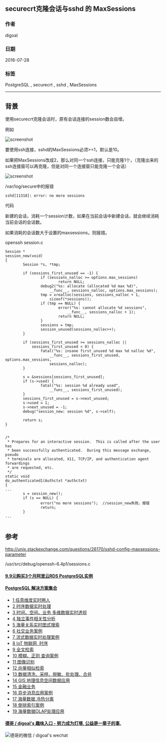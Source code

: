 ## securecrt克隆会话与sshd 的 MaxSessions    
                                                                
### 作者                                                                    
digoal                                                                    
                                                                
### 日期                                                                    
2016-07-28                                                                
                                                                
### 标签                                                                    
PostgreSQL , securecrt , sshd , MaxSessions                         
                                                                
----                                                                    
                                                                
## 背景  
使用securecrt克隆会话时，原有会话连接的session数会自增。    
    
例如    
    
![screenshot](20160728_03_pic_001.png)    
    
要使用ssh连接，sshd的MaxSessions必须>=1，默认是10。    
    
如果把MaxSessions改成2，那么对同一个ssh连接，只能克隆1个，（克隆出来的ssh连接窗可以再克隆，但是对同一个连接窗只能克隆一个会话）    
    
![screenshot](20160728_03_pic_002.png)    
    
/var/log/secure中的报错    
  
```  
sshd[11318]: error: no more sessions  
```  
    
代码    
  
新建的会话，消耗一个session计数，如果在当前会话中新建会话，就会继续消耗当前会话的会话数。    
  
如果消耗的会话数大于设置的maxsessions，则报错。    
  
openssh  session.c      
  
```  
Session *  
session_new(void)  
{  
        Session *s, *tmp;  
  
        if (sessions_first_unused == -1) {  
                if (sessions_nalloc >= options.max_sessions)  
                        return NULL;  
                debug2("%s: allocate (allocated %d max %d)",  
                    __func__, sessions_nalloc, options.max_sessions);  
                tmp = xrealloc(sessions, sessions_nalloc + 1,  
                    sizeof(*sessions));  
                if (tmp == NULL) {  
                        error("%s: cannot allocate %d sessions",  
                            __func__, sessions_nalloc + 1);  
                        return NULL;  
                }  
                sessions = tmp;  
                session_unused(sessions_nalloc++);  
        }  
  
        if (sessions_first_unused >= sessions_nalloc ||  
            sessions_first_unused < 0) {  
                fatal("%s: insane first_unused %d max %d nalloc %d",  
                    __func__, sessions_first_unused, options.max_sessions,  
                    sessions_nalloc);  
        }  
  
        s = &sessions[sessions_first_unused];  
        if (s->used) {  
                fatal("%s: session %d already used",  
                    __func__, sessions_first_unused);  
        }  
        sessions_first_unused = s->next_unused;  
        s->used = 1;  
        s->next_unused = -1;  
        debug("session_new: session %d", s->self);  
  
        return s;  
}  
  
  
/*  
 * Prepares for an interactive session.  This is called after the user has  
 * been successfully authenticated.  During this message exchange, pseudo  
 * terminals are allocated, X11, TCP/IP, and authentication agent forwardings  
 * are requested, etc.  
 */  
static void  
do_authenticated1(Authctxt *authctxt)  
{  
...  
        s = session_new();  
        if (s == NULL) {  
                error("no more sessions");  //session_new失败，报错  
                return;  
        }  
...  
  
```  
    
## 参考  
http://unix.stackexchange.com/questions/26170/sshd-config-maxsessions-parameter    
  
/usr/src/debug/openssh-6.4p1/sessions.c  
  
                                                                
                  
              
  
  
  
  
  
  
  
  
  
  
  
  
  
  
  
  
  
  
  
  
  
  
  
  
  
  
  
  
  
  
  
  
  
  
  
  
  
  
  
  
  
  
  
  
  
#### [9.9元购买3个月阿里云RDS PostgreSQL实例](https://www.aliyun.com/database/postgresqlactivity "57258f76c37864c6e6d23383d05714ea")
  
  
#### [PostgreSQL 解决方案集合](https://yq.aliyun.com/topic/118 "40cff096e9ed7122c512b35d8561d9c8")
- [1 任意维度实时圈人](https://yq.aliyun.com/topic/118 "40cff096e9ed7122c512b35d8561d9c8")
- [2 时序数据实时处理](https://yq.aliyun.com/topic/118 "40cff096e9ed7122c512b35d8561d9c8")
- [3 时间、空间、业务 多维数据实时透视](https://yq.aliyun.com/topic/118 "40cff096e9ed7122c512b35d8561d9c8")
- [4 独立事件相关性分析](https://yq.aliyun.com/topic/118 "40cff096e9ed7122c512b35d8561d9c8")
- [5 海量关系实时图式搜索](https://yq.aliyun.com/topic/118 "40cff096e9ed7122c512b35d8561d9c8")
- [6 社交业务案例](https://yq.aliyun.com/topic/118 "40cff096e9ed7122c512b35d8561d9c8")
- [7 流式数据实时处理案例](https://yq.aliyun.com/topic/118 "40cff096e9ed7122c512b35d8561d9c8")
- [8 IoT 物联网, 时序](https://yq.aliyun.com/topic/118 "40cff096e9ed7122c512b35d8561d9c8")
- [9 全文检索](https://yq.aliyun.com/topic/118 "40cff096e9ed7122c512b35d8561d9c8")
- [10 模糊、正则 查询案例](https://yq.aliyun.com/topic/118 "40cff096e9ed7122c512b35d8561d9c8")
- [11 图像识别](https://yq.aliyun.com/topic/118 "40cff096e9ed7122c512b35d8561d9c8")
- [12 向量相似检索](https://yq.aliyun.com/topic/118 "40cff096e9ed7122c512b35d8561d9c8")
- [13 数据清洗、采样、脱敏、批处理、合并](https://yq.aliyun.com/topic/118 "40cff096e9ed7122c512b35d8561d9c8")
- [14 GIS 地理信息空间数据应用](https://yq.aliyun.com/topic/118 "40cff096e9ed7122c512b35d8561d9c8")
- [15 金融业务](https://yq.aliyun.com/topic/118 "40cff096e9ed7122c512b35d8561d9c8")
- [16 异步消息应用案例](https://yq.aliyun.com/topic/118 "40cff096e9ed7122c512b35d8561d9c8")
- [17 海量数据 冷热分离](https://yq.aliyun.com/topic/118 "40cff096e9ed7122c512b35d8561d9c8")
- [18 倒排索引案例](https://yq.aliyun.com/topic/118 "40cff096e9ed7122c512b35d8561d9c8")
- [19 海量数据OLAP处理应用](https://yq.aliyun.com/topic/118 "40cff096e9ed7122c512b35d8561d9c8")
  
  
#### [德哥 / digoal's 趣味入口 - 努力成为灯塔, 公益是一辈子的事.](https://github.com/digoal/blog/blob/master/README.md "22709685feb7cab07d30f30387f0a9ae")
  
  
![德哥的微信 / digoal's wechat](../pic/digoal_weixin.jpg "f7ad92eeba24523fd47a6e1a0e691b59")
  
